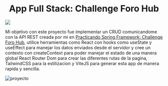 <h1 align="center">App Full Stack: Challenge Foro Hub</h1>

<img src="https://img.shields.io/badge/STATUS-FINALIZADO-green" display="inline" >

Mi objetivo con este proyecto fue implementar un CRUD comunicandome con la API REST creada por mi en [Practicando Spring Framework: Challenge Foro Hub](https://github.com/adore1968/forohub), utilice herramientas como React con hooks como useState y useEffect para manejar los datos enviados desde el servidor y cree un contexto con createContext para poder manejar el estado de una manera global React Router Dom para crear las diferentes rutas de la pagina, TailwindCSS para la estilizacion y ViteJS para generar esta app de manera rapida y sencilla.

![proyecto](https://github.com/adore1968/forohub-client/assets/101434158/e0f7fa71-56a0-406f-bdbe-c379ab141f71)

